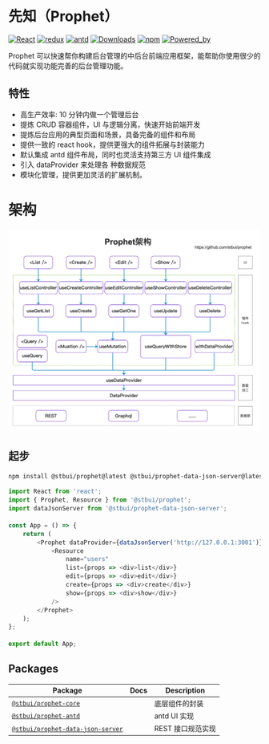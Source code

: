 # 先知（Prophet）

[![React](https://img.shields.io/badge/react-16.13.0-brightgreen.svg?style=square)](https://github.com/facebook/react)
[![redux](https://img.shields.io/badge/redux-4.0.5-brightgreen.svg?style=square)](https://github.com/facebook/react)
[![antd](https://img.shields.io/badge/antd-3.26.13-brightgreen.svg?style=square)](https://github.com/facebook/react)
[![Downloads](https://img.shields.io/npm/dm/@stbui/prophet.svg)](https://npmcharts.com/compare/@stbui/prophet?minimal=true)
[![npm](https://img.shields.io/badge/npm-1.1.0-green.svg?style=flat)](https://github.com/stbui/prophet)
[![Powered_by](https://img.shields.io/badge/Powered_by-stbui-green.svg?style=flat)](https://github.com/stbui/prophet)

Prophet 可以快速帮你构建后台管理的中后台前端应用框架，能帮助你使用很少的代码就实现功能完善的后台管理功能。

## 特性

-   高生产效率: 10 分钟内做一个管理后台
-   提炼 CRUD 容器组件，UI 与逻辑分离，快速开始前端开发
-   提炼后台应用的典型页面和场景，具备完备的组件和布局
-   提供一致的 react hook，提供更强大的组件拓展与封装能力
-   默认集成 antd 组件布局，同时也灵活支持第三方 UI 组件集成
-   引入 dataProvider 来处理各 种数据规范
-   模块化管理，提供更加灵活的扩展机制。

# 架构

![架构](docs/prophet.png)

## 起步

```bash
npm install @stbui/prophet@latest @stbui/prophet-data-json-server@latest
```

```js
import React from 'react';
import { Prophet, Resource } from '@stbui/prophet';
import dataJsonServer from '@stbui/prophet-data-json-server';

const App = () => {
    return (
        <Prophet dataProvider={dataJsonServer('http://127.0.0.1:3001')}>
            <Resource
                name="users"
                list={props => <div>list</div>}
                edit={props => <div>edit</div>}
                create={props => <div>create</div>}
                show={props => <div>show</div>}
            />
        </Prophet>
    );
};

export default App;
```

## Packages

| Package                                                         | Docs | Description       |
| --------------------------------------------------------------- | ---- | ----------------- |
| [`@stbui/prophet-core`](/packages/core)                         |      | 底层组件的封装    |
| [`@stbui/prophet-antd`](/packages/antd)                         |      | antd UI 实现      |
| [`@stbui/prophet-data-json-server`](/packages/data-json-server) |      | REST 接口规范实现 |
